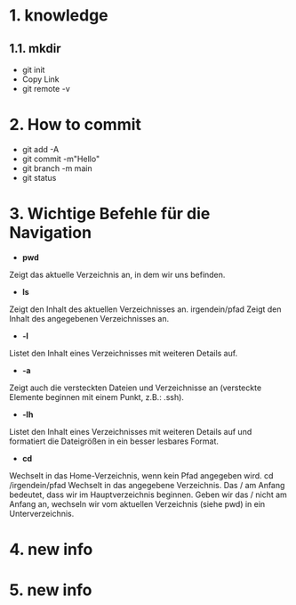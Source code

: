 # 1. knowledge

## 1.1. mkdir
- git init
- Copy Link
- git remote -v
  
# 2. How to commit

- git add -A
- git commit -m"Hello"
- git branch -m main 
- git status

# 3. Wichtige Befehle für die Navigation

- **pwd** 
  

Zeigt das aktuelle Verzeichnis an, in dem wir uns befinden.
- **ls**
  
Zeigt den Inhalt des aktuellen Verzeichnisses an.
 irgendein/pfad
Zeigt den Inhalt des angegebenen Verzeichnisses an.
-  **-l**
  
Listet den Inhalt eines Verzeichnisses mit weiteren Details auf.
-  **-a**
  
Zeigt auch die versteckten Dateien und Verzeichnisse an (versteckte Elemente beginnen mit einem Punkt, z.B.: .ssh).
-  **-lh**
  
Listet den Inhalt eines Verzeichnisses mit weiteren Details auf und formatiert die Dateigrößen in ein besser lesbares Format.
-  **cd** 
  
  
Wechselt in das Home-Verzeichnis, wenn kein Pfad angegeben wird.
cd /irgendein/pfad
Wechselt in das angegebene Verzeichnis. Das / am Anfang bedeutet, dass wir im Hauptverzeichnis beginnen.
Geben wir das / nicht am Anfang an, wechseln wir vom aktuellen Verzeichnis (siehe pwd) in ein Unterverzeichnis.


# 4. new info
# 5. new info

